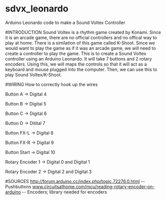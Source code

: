 # sdvx_leonardo
Arduino Leonardo code to make a Sound Voltex Controller

#INTRODUCTION
Sound Voltex is a rhythm game created by Konami. Since it is an arcade game, there are no official controllers and no offical way to play at home. There is a similation of this game called K-Shoot. Since we would want to play the game as if it was an arcade game, we will need to create a controller to play the game. This is to create a Sound Voltex controller using an Arduino Leonardo. It will take 7 buttons and 2 rotary encoders. Using this, we will maps the controls so that it will act as a keyboard and mouse plugged into the computer. Then, we can use this to play Sound Voltex/K-Shoot.

#WIRING
How to correctly hook up the wires

Button A -> Digital 4

Button B -> Digital 5

Button C -> Digital 6

Button D -> Ditital 7

Button FX-L -> Digital 8

Button FX-R -> Digital 9

Button Start -> Digital 10

Rotary Encoder 1 -> Digital 0 and Digital 1

Rotary Encoder 2 -> Digital 2 and Digital 3

#SOURCES
http://forum.arduino.cc/index.php/topic,72276.0.html -- Pushbuttons
www.circuitsathome.com/mcu/reading-rotary-encoder-on-arduino -- Encoders; library needed for encoders
